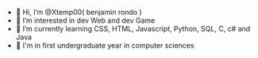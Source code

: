- 👋 Hi, I’m @Xtemp00( benjamin rondo )
- 👀 I’m interested in dev Web and dev Game
- 🌱 I’m currently learning CSS, HTML, Javascript, Python, SQL, C, c# and Java 
- 📖 I'm in first undergraduate year in computer sciences 


<!---
Xtemp00/Xtemp00 is a ✨ special ✨ repository because its `README.md` (this file) appears on your GitHub profile.
You can click the Preview link to take a look at your changes.
--->
